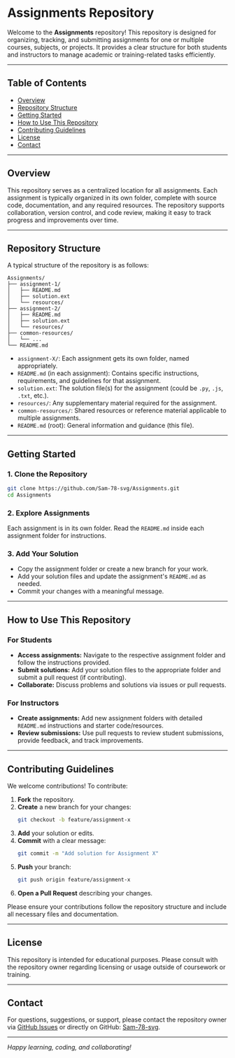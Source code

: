 # Assignments Repository

Welcome to the **Assignments** repository! This repository is designed for organizing, tracking, and submitting assignments for one or multiple courses, subjects, or projects. It provides a clear structure for both students and instructors to manage academic or training-related tasks efficiently.

---

## Table of Contents

- [Overview](#overview)
- [Repository Structure](#repository-structure)
- [Getting Started](#getting-started)
- [How to Use This Repository](#how-to-use-this-repository)
- [Contributing Guidelines](#contributing-guidelines)
- [License](#license)
- [Contact](#contact)

---

## Overview

This repository serves as a centralized location for all assignments. Each assignment is typically organized in its own folder, complete with source code, documentation, and any required resources. The repository supports collaboration, version control, and code review, making it easy to track progress and improvements over time.

---

## Repository Structure

A typical structure of the repository is as follows:

```
Assignments/
├── assignment-1/
│   ├── README.md
│   ├── solution.ext
│   └── resources/
├── assignment-2/
│   ├── README.md
│   ├── solution.ext
│   └── resources/
├── common-resources/
│   └── ...
└── README.md
```

- `assignment-X/`: Each assignment gets its own folder, named appropriately.
- `README.md` (in each assignment): Contains specific instructions, requirements, and guidelines for that assignment.
- `solution.ext`: The solution file(s) for the assignment (could be `.py`, `.js`, `.txt`, etc.).
- `resources/`: Any supplementary material required for the assignment.
- `common-resources/`: Shared resources or reference material applicable to multiple assignments.
- `README.md` (root): General information and guidance (this file).

---

## Getting Started

### 1. Clone the Repository

```bash
git clone https://github.com/Sam-78-svg/Assignments.git
cd Assignments
```

### 2. Explore Assignments

Each assignment is in its own folder. Read the `README.md` inside each assignment folder for instructions.

### 3. Add Your Solution

- Copy the assignment folder or create a new branch for your work.
- Add your solution files and update the assignment's `README.md` as needed.
- Commit your changes with a meaningful message.

---

## How to Use This Repository

### For Students

- **Access assignments:** Navigate to the respective assignment folder and follow the instructions provided.
- **Submit solutions:** Add your solution files to the appropriate folder and submit a pull request (if contributing).
- **Collaborate:** Discuss problems and solutions via issues or pull requests.

### For Instructors

- **Create assignments:** Add new assignment folders with detailed `README.md` instructions and starter code/resources.
- **Review submissions:** Use pull requests to review student submissions, provide feedback, and track improvements.

---

## Contributing Guidelines

We welcome contributions! To contribute:

1. **Fork** the repository.
2. **Create** a new branch for your changes:
   ```bash
   git checkout -b feature/assignment-x
   ```
3. **Add** your solution or edits.
4. **Commit** with a clear message:
   ```bash
   git commit -m "Add solution for Assignment X"
   ```
5. **Push** your branch:
   ```bash
   git push origin feature/assignment-x
   ```
6. **Open a Pull Request** describing your changes.

Please ensure your contributions follow the repository structure and include all necessary files and documentation.

---

## License

This repository is intended for educational purposes. Please consult with the repository owner regarding licensing or usage outside of coursework or training.

---

## Contact

For questions, suggestions, or support, please contact the repository owner via [GitHub Issues](https://github.com/Sam-78-svg/Assignments/issues) or directly on GitHub: [Sam-78-svg](https://github.com/Sam-78-svg).

---

*Happy learning, coding, and collaborating!*
